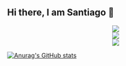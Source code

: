 ## Hi there, I am Santiago 👋
<p align="center">
  <a href="https://skillicons.dev">
    <img src="https://skillicons.dev/icons?i=java,spring,maven,angular,bootstrap,c,js" /> <br>
    <img src="https://skillicons.dev/icons?i=cpp,docker,git,github,jquery,latex,html" /> <br>
    <img src="https://skillicons.dev/icons?i=linkedin,mysql,php,postgres,postman,vscode,css" /> <br>
  </a>
</p>

[![Anurag's GitHub stats](https://github-readme-stats.vercel.app/api?username=Santiago29-6&show=reviews,prs_merged&hide=stars,contribs&show_icons=true&theme=radical)](https://github.com/anuraghazra/github-readme-stats)
